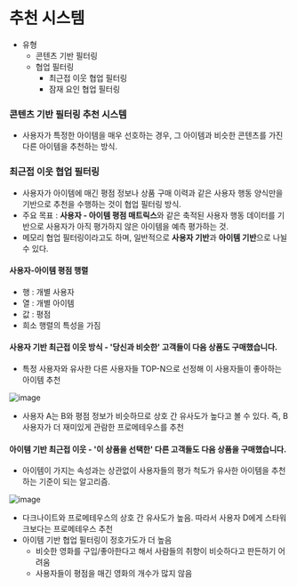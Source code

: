 # 추천 시스템

* 유형
    * 콘텐츠 기반 필터링
    * 협업 필터링
        * 최근접 이웃 협업 필터링
        * 잠재 요인 협업 필터링


### 콘텐츠 기반 필터링 추천 시스템
* 사용자가 특정한 아이템을 매우 선호하는 경우, 그 아이템과 비슷한 콘텐츠를 가진 다른 아이템을 추천하는 방식.

### 최근접 이웃 협업 필터링
* 사용자가 아이템에 매긴 평점 정보나 상품 구매 이력과 같은 사용자 행동 양식만을 기반으로 추천을 수행하는 것이 협업 필터링 방식.
* 주요 목표 : **사용자 - 아이템 평점 매트릭스**와 같은 축적된 사용자 행동 데이터를 기반으로 사용자가 아직 평가하지 않은 아이템을 예측 평가하는 것.
* 메모리 협업 필터링이라고도 하며, 일반적으로 **사용자 기반**과 **아이템 기반**으로 나뉠 수 있다.

#### 사용자-아이템 평점 행렬
* 행 : 개별 사용자
* 열 : 개별 아이템
* 값 : 평점
* 희소 행렬의 특성을 가짐

#### 사용자 기반 최근접 이웃 방식 - '당신과 비슷한' 고객들이 다음 상품도 구매했습니다.
* 특정 사용자와 유사한 다른 사용자들 TOP-N으로 선정해 이 사용자들이 좋아하는 아이템 추천

![image](https://user-images.githubusercontent.com/7258995/147553088-ebf5c22e-d456-4619-af6e-26d65d0f2a7c.png)

* 사용자 A는 B와 평점 정보가 비슷하므로 상호 간 유사도가 높다고 볼 수 있다. 즉, B 사용자가 더 재미있게 관람한 프로메테우스를 추천

#### 아이템 기반 최근접 이웃  - '이 상품을 선택한' 다른 고객들도 다음 상품을 구매했습니다.
* 아이템이 가지는 속성과는 상관없이 사용자들의 평가 척도가 유사한 아이템을 추천하는 기준이 되는 알고리즘.

![image](https://user-images.githubusercontent.com/7258995/147556909-f0adfbb9-c2a2-4786-8398-5b7e9217bf81.png)

* 다크나이트와 프로메테우스의 상호 간 유사도가 높음. 따라서 사용자 D에게 스타워크보다는 프로메테우스 추천
* 아이템 기반 협업 필터링이 정호가도가 더 높음
  * 비슷한 영화를 구입/좋아한다고 해서 사람들의 취향이 비슷하다고 판든하기 어려움
  * 사용자들이 평점을 매긴 영화의 개수가 많지 않음  
